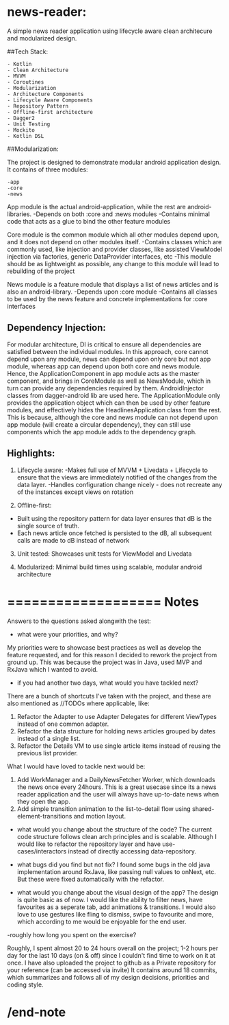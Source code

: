 # news-reader:

A simple news reader application using lifecycle aware clean architecure and modularized design.

##Tech Stack:
```
- Kotlin
- Clean Architecture 
- MVVM
- Coroutines
- Modularization
- Architecture Components
- Lifecycle Aware Components
- Repository Pattern
- Offline-first architecture
- Dagger2
- Unit Testing
- Mockito
- Kotlin DSL
```

##Modularization:

The project is designed to demonstrate modular android application design. It contains of three modules:
```
-app 
-core
-news
```

App module is the actual android-application, while the rest are android-libraries.
-Depends on both :core and :news modules
-Contains minimal code that acts as a glue to bind the other feature modules

Core module is the common module which all other modules depend upon, and it does not depend on other modules itself.
-Contains classes which are commonly used, like injection and provider classes, like assisted ViewModel injection
 via factories, generic DataProvider interfaces, etc
-This module should be as lightweight as possible, any change to this module will lead to rebuilding of the project

News module is a feature module that displays a list of news articles and is also an android-library.
-Depends upon :core module
-Contains all classes to be used by the news feature and concrete implementations for :core interfaces


## Dependency Injection:

For modular architecture, DI is critical to ensure all dependencies are satisfied between the individual modules.
In this approach, core cannot depend upon any module, news can depend upon only core but not app module, whereas app can
depend upon both core and news module. 
Hence, the ApplicationComponent in app module acts as the master component, and brings in CoreModule as well as NewsModule,
which in turn can provide any dependencies required by them. AndroidInjector classes from dagger-android lib are used here.
The ApplicationModule only provides the application object which can then be used by other feature modules, and effectively
hides the HeadlinesApplication class from the rest. This is because, although the core and news module can not depend upon
app module (will create a circular dependency), they can still use components which the app module adds to the dependency
graph.


## Highlights:

1. Lifecycle aware:
-Makes full use of MVVM + Livedata + Lifecycle to ensure that the views are immediately notified of the changes from the data layer.
-Handles configuration change nicely - does not recreate any of the instances except views on rotation

2. Offline-first:
- Built using the repository pattern for data layer ensures that dB is the single source of truth.
- Each news article once fetched is persisted to the dB, all subsequent calls are made to dB instead of network

3. Unit tested: Showcases unit tests for ViewModel and Livedata

4. Modularized: Minimal build times using scalable, modular android architecture


===================
Notes
====================
Answers to the questions asked alongwith the test:

- what were your priorities, and why?

My priorities were to showcase best practices as well as develop the feature requested, and for this reason I decided
to rework the project from ground up. This was because the project was in Java, used MVP and RxJava which I wanted to avoid. 



- if you had another two days, what would you have tackled next?

There are a bunch of shortcuts I've taken with the project, and these are also mentioned as //TODOs where applicable, like:
1. Refactor the Adapter to use Adapter Delegates for different ViewTypes instead of one common adapter.
2. Refactor the data structure for holding news articles grouped by dates instead of a single list.
3. Refactor the Details VM to use single article items instead of reusing the previous list provider. 

What I would have loved to tackle next would be:
1. Add WorkManager and a DailyNewsFetcher Worker, which downloads the news once every 24hours. This is a great usecase since its a news reader application and the user will always have up-to-date news when they open the app.
2. Add simple transition animation to the list-to-detail flow using shared-element-transitions and motion layout.



- what would you change about the structure of the code?
The current code structure follows clean arch principles and is scalable. Although I would like to refactor the repository layer and
have use-cases/interactors instead of directly accessing data-repository.



- what bugs did you find but not fix?
I found some bugs in the old java implementation around RxJava, like passing null values to onNext, etc.
But these were fixed automatically with the refactor.



- what would you change about the visual design of the app?
The design is quite basic as of now. I would like the ability to filter news, have favourites as a seperate tab,
add animations & transitions. I would also love to use gestures like fling to dismiss, swipe to favourite and more, which according
to me would be enjoyable for the end user.


-roughly how long you spent on the exercise?

Roughly, I spent almost 20 to 24 hours overall on the project; 1-2 hours per day for the last 10 days (on & off) since I couldn't find time to work on it at once.
I have also uploaded the project to github as a Private repository for your reference (can be accessed via invite)
It contains around 18 commits, which summarizes and follows all of my design decisions, priorities and coding style.

/end-note
==================


